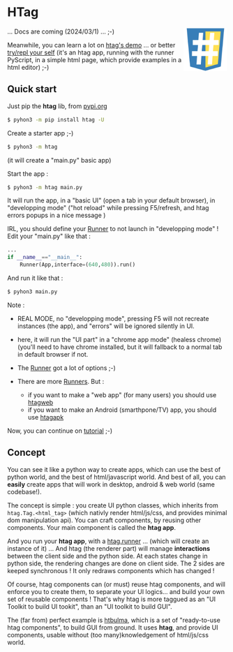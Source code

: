 # HTag

<img src="htag.png" width="100" height="100" style="float:right">

... Docs are coming (2024/03/1) ... ;-)

Meanwhile, you can learn a lot on [htag's demo](https://htag.glitch.me/) ... or better [try/repl your self](https://raw.githack.com/manatlan/htag/main/examples/pyscript_demo.html)
(it's an htag app, running with the runner PyScript, in a simple html page, which provide examples in a html editor) ;-)


## Quick start

Just pip the **htag** lib, from [pypi.org](https://pypi.org/project/htag/)

```bash
$ pyhon3 -m pip install htag -U
```

Create a starter app ;-)

```bash
$ pyhon3 -m htag
```
(it will create a "main.py" basic app)

Start the app :

```bash
$ pyhon3 -m htag main.py
```

It will run the app, in a "basic UI" (open a tab in your default browser), in "developping mode" ("hot reload" while pressing F5/refresh, and htag errors popups in a nice message )

IRL, you should define your [Runner](runner.md) to not launch in "developping mode" ! Edit your "main.py" like that :

```python
...
if __name__=="__main__":
    Runner(App,interface=(640,480)).run()
```

And run it like that :

```bash
$ pyhon3 main.py
```

Note :

 - REAL MODE, no "developping mode", pressing F5 will not recreate instances (the app), and "errors" will be ignored silently in UI.
 - here, it will run the "UI part" in a "chrome app mode" (healess chrome) (you'll need to have chrome installed, but it will fallback to a normal tab in default browser if not.
 - The [Runner](runner.md) got a lot of options ;-)
 - There are more [Runners](runners.md). But :

    - if you want to make a "web app" (for many users) you should use [htagweb](https://github.com/manatlan/htagweb)
    - if you want to make an Android (smarthpone/TV) app, you should use [htagapk](https://github.com/manatlan/htagapk)


Now, you can continue on [tutorial](tutorial.md) ;-)

## Concept

You can see it like a python way to create apps, which can use the best of python world, and the best of html/javascript world. And best of all, you can **easily** create apps that will work in desktop, android & web world (same codebase!).

The concept is simple : you create UI python classes, which inherits from `htag.Tag.<html_tag>` (which nativly render html/js/css, and provides minimal dom manipulation api). You can craft components, by reusing other components. Your main component is called the **htag app**.

And you run your **htag app**, with a [htag.runner](runners.md) ... (which will create an instance of it) ... And htag (the renderer part) will manage **interactions** between the client side and the python side. At each states change in python side, the rendering changes are done on client side. The 2 sides are keeped synchronous ! It only redraws components which has changed !

Of course, htag components can (or must) reuse htag components, and will enforce you to create them, to separate your UI logics... and build your own set of reusable components ! That's why htag is more taggued as an "UI Toolkit to build UI tookit", than an "UI toolkit to build GUI".

The (far from) perfect example is [htbulma](https://github.com/manatlan/htbulma), which is a set of "ready-to-use htag components", to build GUI from ground. It uses **htag**, and provide UI components, usable without (too many)knowledgement of html/js/css world.


